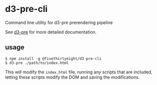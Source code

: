 # d3-pre-cli
Command line utility for d3-pre prerendering pipeline

See [d3-pre](https://github.com/fivethirtyeight/d3-pre) for more detailed documentation.

## usage

```
$ npm install -g @fivethirtyeight/d3-pre-cli
$ d3-pre ./path/to/index.html
```

This will modify the `index.html` file, running any scripts that are included,
letting these scripts modify the DOM and saving the modifications.
